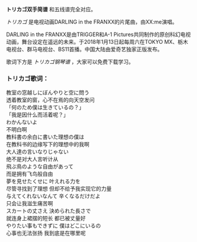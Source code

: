 

**トリカゴ双手简谱** 和五线谱完全对应。

_トリカゴ_ 是电视动画DARLING in the FRANXX的片尾曲，由XX:me演唱。

DARLING in the FRANXX是由TRIGGER和A-1
Pictures共同制作的原创科幻电视动画，舞台设定在遥远的未来。于2018年1月13日起每周六在TOKYO
MX、栃木电视台、群马电视台、BS11首播。中国大陆由爱奇艺独家正版发布。

歌词下方是 _トリカゴ钢琴谱_ ，大家可以免费下载学习。

### トリカゴ歌词：

教室の窓越しにぼんやりと空に問う  
透着教室的窗，心不在焉的向天空发问  
「何のため僕は生きているの？」  
「我是因什么而活着呢？」  
わかんないよ  
不明白啊  
教科書の余白に書いた理想の僕は  
在教科书的边缘写下的理想中的我啊  
大人達の言いなりじゃない  
绝不是对大人言听计从  
飛ぶ鳥のような自由があって  
而是拥有飞鸟般自由  
夢を見せたくせに 叶えれる力を  
尽管寻找到了理想 但却不给予我实现它的力量  
与えてくれないなんて 辛くなるだけだよ  
只会让我滋生痛苦啊  
スカートの丈さえ 決められた長さで  
就连身上裙摆的短长 都已被丈量好  
やりたい事もできずに 僕はどこにいるの  
心事也无法张扬 我到底是在哪里呢

